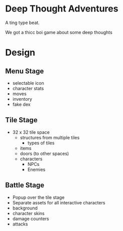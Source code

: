 # Deep Thought Adventures
A ting type beat.

We got a thicc boi game about some deep thoughts

# Design

## Menu Stage
- selectable icon
- character stats
- moves
- inventory
- fake dex

## Tile Stage
- 32 x 32 tile space
  - structures from multiple tiles
    - types of tiles
  - items
  - doors (to other spaces)
  - characters
    - NPCs
    - Enemies

## Battle Stage
- Popup over the tile stage
- Separate assets for all interactive characters
- background
- character skins
- damage counters
- attacks
